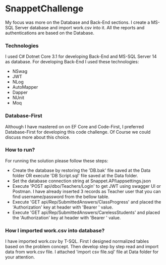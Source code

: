 # SnappetChallenge
My focus was more on the Database and Back-End sections. I create a MS-SQL Server database and import work.csv into it. All the reports and authentications are based on the Database.

### Technologies
I used C# Dotnet Core 3.1 for developing Back-End and MS-SQL Server 14 as database.
For developing Back-End I used these technologies:
- NSwag
- JWT
- NLog
- AutoMapper
- Dapper
- NUnit
- Moq

### Database-First
Although I have mastered on on EF Core and Code-First, I preferred Database-First for developing this code challenge. Of Course we could discuss more about this choice.

### How to run?
For running the solution please follow these steps:
- Create the database by restoring the 'DB.bak' file saved at the Data folder OR execute 'DB Script.sql' file saved at the Data folder.
- Set the database connection string at Snappet.API\appsettings.json
- Execute 'POST api/dbo/Teachers/Login' to get JWT using swagger UI or Postman. I have already inserted 3 records as Teacher user that you can find username/password from the bellow table.
- Execute 'GET api/Rep/SubmittedAnswers/ClassProgress' and placed the 'Authorization' key at header with 'Bearer <JWT>' value.
- Execute 'GET api/Rep/SubmittedAnswers/CarelessStudents' and placed the 'Authorization' key at header with 'Bearer <JWT>' value.

### How I imported work.csv into database?
I have imported work.csv by T-SQL. First I designed normalized tables based on the problem concept. Then develop step by step read and import data from work.csv file. I attached 'import csv file.sql' file at Data folder for your attention.
